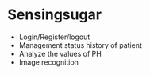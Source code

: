 Sensingsugar
==============
* Login/Register/logout
* Management status history of patient
* Analyze the values of PH
* Image recognition
